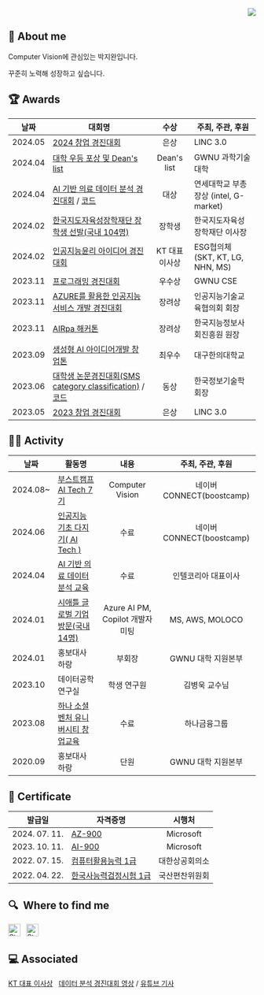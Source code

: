 <div align="right">
  <a href="https://hits.seeyoufarm.com"><img src="https://hits.seeyoufarm.com/api/count/incr/badge.svg?url=https%3A%2F%2Fgithub.com%2FBatwan01&count_bg=%23C6D2FF&title_bg=%23555555&icon=&icon_color=%23FFFFFF&title=hits&edge_flat=false"/></a>
</div>

## 🙌 About me
Computer Vision에 관심있는 박지완입니다.

꾸준히 노력해 성장하고 싶습니다.

<!--
## 🔨  Skill

&nbsp;
[<img src="https://img.shields.io/badge/Python-%233776AB?logo=python&logoColor=white" alt="TypeScript logo" title="TypeScript" height="25" />][tech_tools_anchor]
&nbsp;
[<img src="https://img.shields.io/badge/JAVA-%23FF160B" alt="TypeScript logo" title="TypeScript" height="25" />][tech_tools_anchor]
&nbsp;
[<img src="https://img.shields.io/badge/Linux-%23FCC624?logo=linux&logoColor=black" alt="TypeScript logo" title="TypeScript" height="25" />][tech_tools_anchor]

## ⌨️ Studying
&nbsp;
[<img src="https://img.shields.io/badge/TensorFlow-%23FF6F00?logo=Tensorflow&logoColor=white" alt="TypeScript logo" title="TypeScript" height="25" />][tech_tools_anchor]
&nbsp;
[<img src="https://img.shields.io/badge/PyTorch-%23EE4C2C?logo=PyTorch&logoColor=white" alt="TypeScript logo" title="TypeScript" height="25" />][tech_tools_anchor]
&nbsp;
[<img src="https://img.shields.io/badge/Pandas-%23150458?logo=pandas&logoColor=white" alt="TypeScript logo" title="TypeScript" height="25" />][tech_tools_anchor]
&nbsp;
[<img src="https://img.shields.io/badge/Numpy-%23013243?logo=Numpy&logoColor=white" alt="TypeScript logo" title="TypeScript" height="25" />][tech_tools_anchor]

 ## 📊 Github Stats


## 🛠️ My Projects -->

## 🏆 Awards

| 날짜 | 대회명 | 수상 | 주최, 주관, 후원 |
| - | - | :-: | - |
|  2024.05 | [2024 창업 경진대회](https://velog.io/@wldhks1120/2024-창업경진대회) | 은상 | LINC 3.0 |
|  2024.04 | [대학 우등 포상 및 Dean's list](https://velog.io/@wldhks1120/대학-우등-포상-및-Deans-list-선발) | Dean's list | GWNU 과학기술대학 |
|  2024.04 | [AI 기반 의료 데이터 분석 경진대회](https://velog.io/@wldhks1120/AI-의료-데이터-분석) / [코드](https://github.com/Batwan01/AI/blob/master/DL/contest/CT%2C%20MRI%20Classification/submit.ipynb) | 대상 | 연세대학교 부총장상 (intel, G-market) |
|  2024.02 | [한국지도자육성장학재단 장학생 선발(국내 104명)](https://velog.io/@wldhks1120/%ED%95%9C%EC%A7%80%ED%9A%8C-54%EA%B8%B0-%EC%9E%A5%ED%95%99%EC%83%9D-%EC%84%A0%EB%B0%9C) | 장학생 | 한국지도자육성장학재단 이사장 |
|  2024.02 | [인공지능윤리 아이디어 경진대회](https://velog.io/@wldhks1120/%EC%9C%A4%EB%A6%AC-%EC%9D%B8%EA%B3%B5%EC%A7%80%EB%8A%A5-%EB%8C%80%ED%9A%8C) | KT 대표 이사상 | ESG협의체(SKT, KT, LG, NHN, MS) |
|  2023.11 | [프로그래밍 경진대회](https://velog.io/@wldhks1120/%EC%BD%94%EB%94%A9%EB%8C%80%ED%9A%8C) | 우수상 | GWNU CSE |
|  2023.11 | [AZURE를 활용한 인공지능 서비스 개발 경진대회](https://velog.io/@wldhks1120/%EC%9D%B8%EA%B3%B5%EC%A7%80%EB%8A%A5-%EA%B2%BD%EC%A7%84%EB%8C%80%ED%9A%8C) | 장려상 | 인공지능기술교육협의회 회장 |
|  2023.11 | [AIRpa 해커톤](https://velog.io/@wldhks1120/AIRPA-%ED%95%B4%EC%BB%A4%ED%86%A4) | 장려상 | 한국지능정보사회진흥원 원장 |
|  2023.09 | [생성형 AI 아이디어개발 창업톤](https://velog.io/@wldhks1120/AI-%EC%95%84%EC%9D%B4%EB%94%94%EC%96%B4-%EA%B0%9C%EB%B0%9C-%EC%B0%BD%EC%97%85%ED%86%A4) | 최우수 | 대구한의대학교 |
|  2023.06 | [대학생 논문경진대회(SMS category classification)](https://private-user-images.githubusercontent.com/128815650/350651812-6cc183e5-5d28-4623-b035-4dd504f988f0.png?jwt=eyJhbGciOiJIUzI1NiIsInR5cCI6IkpXVCJ9.eyJpc3MiOiJnaXRodWIuY29tIiwiYXVkIjoicmF3LmdpdGh1YnVzZXJjb250ZW50LmNvbSIsImtleSI6ImtleTUiLCJleHAiOjE3MjE0Mzg3NDIsIm5iZiI6MTcyMTQzODQ0MiwicGF0aCI6Ii8xMjg4MTU2NTAvMzUwNjUxODEyLTZjYzE4M2U1LTVkMjgtNDYyMy1iMDM1LTRkZDUwNGY5ODhmMC5wbmc_WC1BbXotQWxnb3JpdGhtPUFXUzQtSE1BQy1TSEEyNTYmWC1BbXotQ3JlZGVudGlhbD1BS0lBVkNPRFlMU0E1M1BRSzRaQSUyRjIwMjQwNzIwJTJGdXMtZWFzdC0xJTJGczMlMkZhd3M0X3JlcXVlc3QmWC1BbXotRGF0ZT0yMDI0MDcyMFQwMTIwNDJaJlgtQW16LUV4cGlyZXM9MzAwJlgtQW16LVNpZ25hdHVyZT1kM2E2MTJiOGI0ZWUzYTlhOGU5OGVhNzgwNGQ2MGFmNTEwOWRkNTE1ODYxZjZkMzczMTVkOWEzZTJkZTVkYmIwJlgtQW16LVNpZ25lZEhlYWRlcnM9aG9zdCZhY3Rvcl9pZD0wJmtleV9pZD0wJnJlcG9faWQ9MCJ9.cYpKLyS3kCGTGXjKPB0dxa8Mqzi_N9h3IXlssOAkbsM) / [코드](https://github.com/Batwan01/AI/tree/master/DL/contest/%20SMS%20category%20classification)| 동상 | 한국정보기술학회장 |
|  2023.05 | [2023 창업 경진대회](https://velog.io/@wldhks1120/%EC%B0%BD%EC%97%85%EB%8F%99%EC%95%84%EB%A6%AC) | 은상 | LINC 3.0 |

## 👨‍💻 Activity
| 날짜 | 활동명 | 내용 | 주최, 주관, 후원 |
| - | - | :-: | :-: |
|  2024.08~ | [부스트캠프 AI Tech 7기](https://velog.io/@wldhks1120/부스트캠프-AI-TECH-7기-최종-선발) | Computer Vision | 네이버 CONNECT(boostcamp)|
|  2024.06 | [인공지능 기초 다지기( AI Tech )](https://private-user-images.githubusercontent.com/128815650/350651840-11c85cc1-b5fe-411b-b52e-e4502349739c.png?jwt=eyJhbGciOiJIUzI1NiIsInR5cCI6IkpXVCJ9.eyJpc3MiOiJnaXRodWIuY29tIiwiYXVkIjoicmF3LmdpdGh1YnVzZXJjb250ZW50LmNvbSIsImtleSI6ImtleTUiLCJleHAiOjE3MjE0Mzg3NTgsIm5iZiI6MTcyMTQzODQ1OCwicGF0aCI6Ii8xMjg4MTU2NTAvMzUwNjUxODQwLTExYzg1Y2MxLWI1ZmUtNDExYi1iNTJlLWU0NTAyMzQ5NzM5Yy5wbmc_WC1BbXotQWxnb3JpdGhtPUFXUzQtSE1BQy1TSEEyNTYmWC1BbXotQ3JlZGVudGlhbD1BS0lBVkNPRFlMU0E1M1BRSzRaQSUyRjIwMjQwNzIwJTJGdXMtZWFzdC0xJTJGczMlMkZhd3M0X3JlcXVlc3QmWC1BbXotRGF0ZT0yMDI0MDcyMFQwMTIwNThaJlgtQW16LUV4cGlyZXM9MzAwJlgtQW16LVNpZ25hdHVyZT1mZTI2MDI0YmI1MWY3NDlkMzQ5YjRmZTgyMmQ4MGFlZTMwNzBlYWRkMDY2MWMwYTk4YjY1ZDgxMTExOGJlMjgzJlgtQW16LVNpZ25lZEhlYWRlcnM9aG9zdCZhY3Rvcl9pZD0wJmtleV9pZD0wJnJlcG9faWQ9MCJ9.SrBNvyEMjcHlnpL_qA2qPQDhD7_ltzIih_XDZ1plqfU) | 수료 | 네이버 CONNECT(boostcamp)|
|  2024.04 | [AI 기반 의료 데이터 분석 교육](https://private-user-images.githubusercontent.com/128815650/350651984-d5fbcc8b-4490-4e16-b4e2-53caf7371389.png?jwt=eyJhbGciOiJIUzI1NiIsInR5cCI6IkpXVCJ9.eyJpc3MiOiJnaXRodWIuY29tIiwiYXVkIjoicmF3LmdpdGh1YnVzZXJjb250ZW50LmNvbSIsImtleSI6ImtleTUiLCJleHAiOjE3MjE0Mzg4NTcsIm5iZiI6MTcyMTQzODU1NywicGF0aCI6Ii8xMjg4MTU2NTAvMzUwNjUxOTg0LWQ1ZmJjYzhiLTQ0OTAtNGUxNi1iNGUyLTUzY2FmNzM3MTM4OS5wbmc_WC1BbXotQWxnb3JpdGhtPUFXUzQtSE1BQy1TSEEyNTYmWC1BbXotQ3JlZGVudGlhbD1BS0lBVkNPRFlMU0E1M1BRSzRaQSUyRjIwMjQwNzIwJTJGdXMtZWFzdC0xJTJGczMlMkZhd3M0X3JlcXVlc3QmWC1BbXotRGF0ZT0yMDI0MDcyMFQwMTIyMzdaJlgtQW16LUV4cGlyZXM9MzAwJlgtQW16LVNpZ25hdHVyZT00ZGI5ZGZhYzI1MmJjYjgyYWUzM2UyYzEzMmJjNDIyMDAzZDAwNDIxNzMyNmE1NjZmZTFhNGYwODliZmY2N2QzJlgtQW16LVNpZ25lZEhlYWRlcnM9aG9zdCZhY3Rvcl9pZD0wJmtleV9pZD0wJnJlcG9faWQ9MCJ9.T6AxsmNYbjLnKWjkjMJhtH_5Mdv7DwVLGVTa8y1NF3w) | 수료 | 인텔코리아 대표이사 |
|  2024.01 | [시애틀 글로벌 기업 방문(국내 14명)](https://velog.io/@wldhks1120/series/%EA%B2%BD%ED%97%98) | Azure AI PM, Copilot 개발자 미팅 | MS, AWS, MOLOCO |
|  2024.01 | 홍보대사 하랑 | 부회장 | GWNU 대학 지원본부 |
|  2023.10 | 데이터공학 연구실 | 학생 연구원 | 김병욱 교수님 |
|  2023.08 | [하나 소셜벤처 유니버시티 창업교육](https://velog.io/@wldhks1120/%EC%B0%BD%EC%97%85%EB%8F%99%EC%95%84%EB%A6%AC) | 수료 | 하나금융그룹 |
|  2020.09 | 홍보대사 하랑 | 단원 | GWNU 대학 지원본부 |

## 🪪 Certificate

| 발급일 | 자격증명 | 시행처 |
| - | - | :-: |
|  2024. 07. 11. | [AZ-900](https://www.credly.com/badges/c11552a5-72b7-4bd7-afaf-414ada914204) | Microsoft |
|  2023. 10. 11. | [AI-900](https://www.credly.com/earner/earned/badge/43e9ce02-d346-416c-8c44-dd79194c43b6) | Microsoft |
|  2022. 07. 15. | [컴퓨터활용능력 1급](https://private-user-images.githubusercontent.com/128815650/350652351-d0092983-fd97-4b98-9448-40e927cf82c3.png?jwt=eyJhbGciOiJIUzI1NiIsInR5cCI6IkpXVCJ9.eyJpc3MiOiJnaXRodWIuY29tIiwiYXVkIjoicmF3LmdpdGh1YnVzZXJjb250ZW50LmNvbSIsImtleSI6ImtleTUiLCJleHAiOjE3MjE0Mzg5ODcsIm5iZiI6MTcyMTQzODY4NywicGF0aCI6Ii8xMjg4MTU2NTAvMzUwNjUyMzUxLWQwMDkyOTgzLWZkOTctNGI5OC05NDQ4LTQwZTkyN2NmODJjMy5wbmc_WC1BbXotQWxnb3JpdGhtPUFXUzQtSE1BQy1TSEEyNTYmWC1BbXotQ3JlZGVudGlhbD1BS0lBVkNPRFlMU0E1M1BRSzRaQSUyRjIwMjQwNzIwJTJGdXMtZWFzdC0xJTJGczMlMkZhd3M0X3JlcXVlc3QmWC1BbXotRGF0ZT0yMDI0MDcyMFQwMTI0NDdaJlgtQW16LUV4cGlyZXM9MzAwJlgtQW16LVNpZ25hdHVyZT1jYzVjYTY4MDhlYzcwZGU3NDZkM2FkN2RjZTQyMzFmNTJlZTU1ZTE1YTViMzlmZWQ2M2EwYjk1MDhiYmJlNzUxJlgtQW16LVNpZ25lZEhlYWRlcnM9aG9zdCZhY3Rvcl9pZD0wJmtleV9pZD0wJnJlcG9faWQ9MCJ9.1CbwWsbY6qhNPWw2-M1_kaCRbhwS9xxHMcFtPiOKeJk) | 대한상공회의소 |
|  2022. 04. 22. | [한국사능력검정시험 1급](https://private-user-images.githubusercontent.com/128815650/350652583-fd350611-719e-4066-9b4e-912b927aad57.png?jwt=eyJhbGciOiJIUzI1NiIsInR5cCI6IkpXVCJ9.eyJpc3MiOiJnaXRodWIuY29tIiwiYXVkIjoicmF3LmdpdGh1YnVzZXJjb250ZW50LmNvbSIsImtleSI6ImtleTUiLCJleHAiOjE3MjE0MzkxMDIsIm5iZiI6MTcyMTQzODgwMiwicGF0aCI6Ii8xMjg4MTU2NTAvMzUwNjUyNTgzLWZkMzUwNjExLTcxOWUtNDA2Ni05YjRlLTkxMmI5MjdhYWQ1Ny5wbmc_WC1BbXotQWxnb3JpdGhtPUFXUzQtSE1BQy1TSEEyNTYmWC1BbXotQ3JlZGVudGlhbD1BS0lBVkNPRFlMU0E1M1BRSzRaQSUyRjIwMjQwNzIwJTJGdXMtZWFzdC0xJTJGczMlMkZhd3M0X3JlcXVlc3QmWC1BbXotRGF0ZT0yMDI0MDcyMFQwMTI2NDJaJlgtQW16LUV4cGlyZXM9MzAwJlgtQW16LVNpZ25hdHVyZT01MDcxNzQ4NDZkYjA5Yzc1YjU3N2Y5NTIzMjA1Y2IxNjc3ZmFmNmUxODk3ZGM1ODliODBmMjY0YTllMTY5ODFkJlgtQW16LVNpZ25lZEhlYWRlcnM9aG9zdCZhY3Rvcl9pZD0wJmtleV9pZD0wJnJlcG9faWQ9MCJ9.gkOaHgmNU0ph6BAcnYEkhFNYer-rNnymy_3asp6Cyl4)  | 국산편찬위원회 |

## 🔍  Where to find me

[<img src="https://img.shields.io/badge/Velog-%2320C997?logo=Velog&logoColor=white" alt="Stack Overflow logo" title="Stack Overflow" height="25" />](https://velog.io/@wldhks1120/posts)
&nbsp;
[<img src="https://img.shields.io/badge/linkedin-%230A66C2?logo=linkedin&logoColor=white" alt="Stack Overflow logo" title="Stack Overflow" height="25" />](https://www.linkedin.com/in/지완-박-09584a299/)

## 💻 Associated
[KT 대표 이사상](https://www.cstimes.com/news/articleView.html?idxno=580570)
&nbsp;
[데이터 분석 경진대회 영상](https://youtu.be/ph2jLIgfGf4?si=NCZOz1C7UyW4qFM4) / [유튜브 기사](https://www.youtube.com/watch?v=ibU8Uvy4YVg)

[tech_tools_anchor]: #bonjour--
[learning_now_anchor]: #learning-now
[learning_next_anchor]: #learning-next
